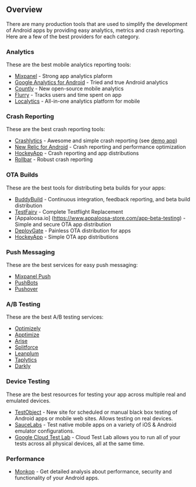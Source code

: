 ## Overview

There are many production tools that are used to simplify the development of Android apps by providing easy analytics, metrics and crash reporting. Here are a few of the best providers for each category.

### Analytics

These are the best mobile analytics reporting tools:

* [Mixpanel](https://mixpanel.com/help/reference/android) - Strong app analytics plaform
* [Google Analytics for Android](https://developers.google.com/analytics/devguides/collection/android/?csw=1) - Tried and true Android analytics
* [Countly](https://count.ly/resources/installation/android) - New open-source mobile analytics
* [Flurry](http://www.flurry.com/solutions/analytics) - Tracks users and time spent on app
* [Localytics](http://www.localytics.com/) - All-in-one analytics platform for mobile

### Crash Reporting

These are the best crash reporting tools:

* [Crashlytics](http://try.crashlytics.com/) - Awesome and simple crash reporting (see [demo app](https://github.com/plastiv/CrashlyticsDemo))
* [New Relic for Android](https://docs.newrelic.com/docs/mobile-apps/android-installation-and-configuration) - Crash reporting and performance optimization
* [HockeyApp](http://support.hockeyapp.net/kb/client-integration-android-other-platforms/hockeyapp-for-android-sdk) - Crash reporting and app distributions
* [Rollbar](https://rollbar.com/docs/notifier/rollbar-android/) - Robust crash reporting

### OTA Builds

These are the best tools for distributing beta builds for your apps:

* [BuddyBuild](http://buddybuild.com) - Continuous integration, feedback reporting, and beta build distribution
* [TestFairy](http://blog.testfairy.com/testflight-sdk-users-welcome-to-testfairy/) - Complete Testflight Replacement
* [Appaloosa.io] (https://www.appaloosa-store.com/app-beta-testing) - Simple and secure OTA app distribution 
* [DeployGate](https://deploygate.com/docs/sdk) - Painless OTA distribution for apps
* [HockeyApp](http://hockeyapp.net) - Simple OTA app distributions

### Push Messaging

These are the best services for easy push messaging:
  
* [Mixpanel Push](https://mixpanel.com/docs/people-analytics/android-push)
* [PushBots](https://pushbots.com/)
* [Pushover](https://pushover.net/)

### A/B Testing

These are the best A/B testing services:

* [Optimizely](http://optimizely.com/mobile)
* [Apptimize](http://apptimize.com/)
* [Arise](http://arise.io/)
* [Splitforce](https://www.splitforce.com)
* [Leanplum](https://www.leanplum.com/)
* [Taplytics](https://taplytics.com/)
* [Darkly](https://launchdarkly.com/)

### Device Testing

These are the best resources for testing your app across multiple real and emulated devices. 

* [TestObject](http://testobject.com) - New site for scheduled or manual black box testing of Android apps or mobile web sites. Allows testing on real devices.
* [SauceLabs](https://saucelabs.com/) - Test native mobile apps on a variety of iOS & Android emulator configurations.
* [Google Cloud Test Lab](https://developers.google.com/cloud-test-lab/?hl=en) - Cloud Test Lab allows you to run  all of your tests across all physical devices, all at the same time.

### Performance

* [Monkop](https://www.monkop.com/) - Get detailed analysis about performance, security and functionality of your Android apps.
